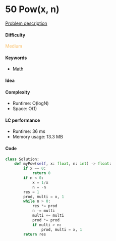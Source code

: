 50 Pow(x, n)
=======================
[Problem description](https://leetcode.com/problems/powx-n/)

#### Difficulty
<span style="color:#FABC60">Medium</span>

#### Keywords
- [Math](../categories/math.md)

#### Idea

#### Complexity
- Runtime: O(logN)
- Space: O(1)

#### LC performance
- Runtime: 36 ms
- Memory usage: 13.3 MB

#### Code
```python
class Solution:
    def myPow(self, x: float, n: int) -> float:
        if x == 0:
            return 0
        if n < 0:
            x = 1/x
            n = -n
        res = 1
        prod, multi = x, 1
        while n > 0:
            res *= prod
            n -= multi
            multi += multi
            prod *= prod
            if multi > n:
                prod, multi = x, 1                
        return res
```